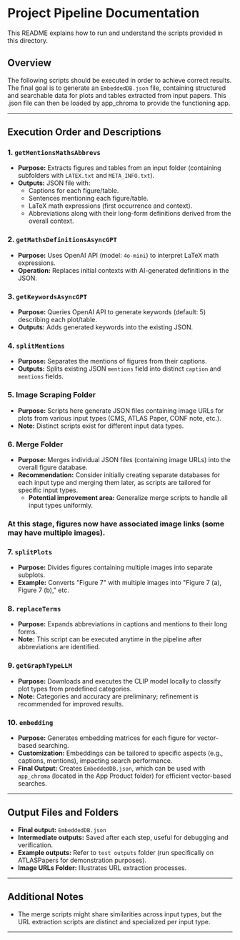 # Project Pipeline Documentation

This README explains how to run and understand the scripts provided in this directory.

## Overview

The following scripts should be executed in order to achieve correct results. The final goal is to generate an `EmbeddedDB.json` file, containing structured and searchable data for plots and tables extracted from input papers. This .json file can then be loaded by app_chroma to provide the functioning app. 

---

## Execution Order and Descriptions

### 1. **`getMentionsMathsAbbrevs`**
- **Purpose:** Extracts figures and tables from an input folder (containing subfolders with `LATEX.txt` and `META_INFO.txt`).
- **Outputs:** JSON file with:
  - Captions for each figure/table.
  - Sentences mentioning each figure/table.
  - LaTeX math expressions (first occurrence and context).
  - Abbreviations along with their long-form definitions derived from the overall context.

### 2. **`getMathsDefinitionsAsyncGPT`**
- **Purpose:** Uses OpenAI API (model: `4o-mini`) to interpret LaTeX math expressions.
- **Operation:** Replaces initial contexts with AI-generated definitions in the JSON.

### 3. **`getKeywordsAsyncGPT`**
- **Purpose:** Queries OpenAI API to generate keywords (default: 5) describing each plot/table.
- **Outputs:** Adds generated keywords into the existing JSON.

### 4. **`splitMentions`**
- **Purpose:** Separates the mentions of figures from their captions.
- **Outputs:** Splits existing JSON `mentions` field into distinct `caption` and `mentions` fields.

### 5. **Image Scraping Folder**
- **Purpose:** Scripts here generate JSON files containing image URLs for plots from various input types (CMS, ATLAS Paper, CONF note, etc.).
- **Note:** Distinct scripts exist for different input data types.

### 6. **Merge Folder**
- **Purpose:** Merges individual JSON files (containing image URLs) into the overall figure database.
- **Recommendation:** Consider initially creating separate databases for each input type and merging them later, as scripts are tailored for specific input types.
  - **Potential improvement area:** Generalize merge scripts to handle all input types uniformly.

### At this stage, figures now have associated image links (some may have multiple images).

### 7. **`splitPlots`**
- **Purpose:** Divides figures containing multiple images into separate subplots.
- **Example:** Converts "Figure 7" with multiple images  into "Figure 7 (a), Figure 7 (b)," etc.

### 8. **`replaceTerms`**
- **Purpose:** Expands abbreviations in captions and mentions to their long forms.
- **Note:** This script can be executed anytime in the pipeline after abbreviations are identified.

### 9. **`getGraphTypeLLM`**
- **Purpose:** Downloads and executes the CLIP model locally to classify plot types from predefined categories.
- **Note:** Categories and accuracy are preliminary; refinement is recommended for improved results.

### 10. **`embedding`**
- **Purpose:** Generates embedding matrices for each figure for vector-based searching.
- **Customization:** Embeddings can be tailored to specific aspects (e.g., captions, mentions), impacting search performance.
- **Final Output:** Creates `EmbeddedDB.json`, which can be used with `app_chroma` (located in the App Product folder) for efficient vector-based searches.

---

## Output Files and Folders

- **Final output:** `EmbeddedDB.json`
- **Intermediate outputs:** Saved after each step, useful for debugging and verification.
- **Example outputs:** Refer to `test outputs` folder (run specifically on ATLASPapers for demonstration purposes).
- **Image URLs Folder:** Illustrates URL extraction processes.

---

## Additional Notes
- The merge scripts might share similarities across input types, but the URL extraction scripts are distinct and specialized per input type.

---

